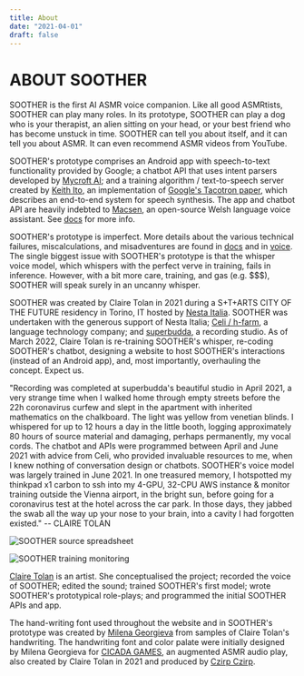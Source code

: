 ```yaml
---
title: About
date: "2021-04-01"
draft: false
---
```


# ABOUT SOOTHER 

SOOTHER is the first AI ASMR voice companion. Like all good ASMRtists, SOOTHER can play many roles. In its prototype, SOOTHER can play a dog who is your therapist, an alien sitting on your head, or your best friend who has become unstuck in time. SOOTHER can tell you about itself, and it can tell you about ASMR. It can even recommend ASMR videos from YouTube. 

SOOTHER's prototype comprises an Android app with speech-to-text functionality provided by Google; a chatbot API that uses intent parsers developed by [Mycroft AI](https://mycroft-ai.gitbook.io/docs/skill-development/user-interaction/intents); and a training algorithm / text-to-speech server created by [Keith Ito](https://github.com/keithito/tacotron), an implementation of [Google's Tacotron paper](https://google.github.io/tacotron/), which describes an end-to-end system for speech synthesis. The app and chatbot API are heavily indebted to [Macsen](http://techiaith.cymru/packages/macsen/?lang=en), an open-source Welsh language voice assistant. See [docs](/docs) for more info. 

SOOTHER's prototype is imperfect. More details about the various technical failures, miscalculations, and misadventures are found in [docs](/docs) and in [voice](/voice/002-soother-training-samples). The single biggest issue with SOOTHER's prototype is that the whisper voice model, which whispers with the perfect verve in training, fails in inference. However, with a bit more care, training, and gas (e.g. $$$), SOOTHER will speak surely in an uncanny whisper. 

SOOTHER was created by Claire Tolan in 2021 during a S+T+ARTS CITY OF THE FUTURE residency in Torino, IT hosted by [Nesta Italia](https://www.nestaitalia.org). SOOTHER was undertaken with the generous support of Nesta Italia; [Celi / h-farm](https://www.h-farm.com/en), a language technology company; and [superbudda](https://www.superbudda.com/), a recording studio. As of March 2022, Claire Tolan is re-training SOOTHER's whisper, re-coding SOOTHER's chatbot, designing a website to host SOOTHER's interactions (instead of an Android app), and, most importantly, overhauling the concept. Expect us. 

"Recording was completed at superbudda's beautiful studio in April 2021, a very strange time when I walked home through empty streets before the 22h coronavirus curfew and slept in the apartment with inherited mathematics on the chalkboard. The light was yellow from venetian blinds. I whispered for up to 12 hours a day in the little booth, logging approximately 80 hours of source material and damaging, perhaps permanently, my vocal cords. The chatbot and APIs were programmed between April and June 2021 with advice from Celi, who provided invaluable resources to me, when I knew nothing of conversation design or chatbots. SOOTHER's voice model was largely trained in June 2021. In one treasured memory, I hotspotted my thinkpad x1 carbon to ssh into my 4-GPU, 32-CPU AWS instance & monitor training outside the Vienna airport, in the bright sun, before going for a coronavirus test at the hotel across the car park. In those days, they jabbed the swab all the way up your nose to your brain, into a cavity I had forgotten existed." -- CLAIRE TOLAN 

![SOOTHER source spreadsheet](/images/soother02.png)

![SOOTHER training monitoring](/images/soother01.png)

[Claire Tolan](https://cst.yt) is an artist. She conceptualised the project; recorded the voice of SOOTHER; edited the sound; trained SOOTHER's first model; wrote SOOTHER's prototypical role-plays; and programmed the initial SOOTHER APIs and app.

The hand-writing font used throughout the website and in SOOTHER's prototype was created by [Milena Georgieva](https://milenageorgieva.xyz/) from samples of Claire Tolan's handwriting. The handwriting font and color palate were initially designed by Milena Georgieva for [CICADA GAMES](https://cst.yt/training/projects/cicada-games/), an augmented ASMR audio play, also created by Claire Tolan in 2021 and produced by [Czirp Czirp](https://czirpczirp.cc). 